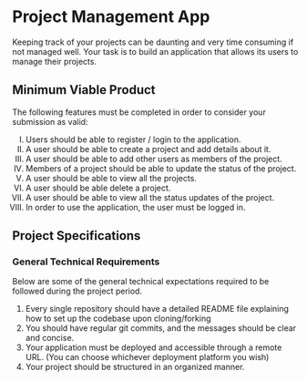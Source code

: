 # Project Management App

Keeping track of your projects can be daunting and very time consuming if not managed well. Your task is to build an application that allows its users to  manage their projects.


## Minimum Viable Product

The following features must be completed in order to consider your submission as valid:

<ol type="I">
  <li>Users should be able to register / login to the application.</li>
  <li>A user should be able to create a project and add details about it.</li>
  <li>A user should be able to add other users as members of the project.</li>
  <li>Members of a project should be able to update the status of the project.</li>
  <li>A user should  be able to view all the projects.</li>
  <li>A user should be able delete a project.</li>
  <li>A user should be able to view all the status updates of the project.</li>
  <li>In order to use the application, the user must be logged in.</li>
</ol>


## Project Specifications

### General Technical Requirements

Below are some of the general technical expectations required to be followed during the project period.

<ol>
  <li>Every single repository should have a detailed README file explaining how to set up the codebase upon cloning/forking </li>
  <li>You should have regular git commits, and the messages should be clear and concise.</li>
  <Li>Your application must be deployed and accessible through a remote URL. (You can choose whichever deployment platform you wish)</li>
  <li>Your project should be structured in an organized manner.</li>
</ol>
